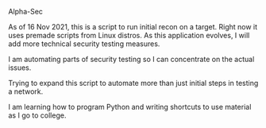 Alpha-Sec

As of 16 Nov 2021, this is a script to run initial recon on a target.  Right now it uses premade scripts from Linux distros.  As this application evolves,
I will add more technical security testing measures.

I am automating parts of security testing so I can concentrate on the actual issues.

Trying to expand this script to automate more than just initial steps in testing a network.

I am learning how to program Python and writing shortcuts to use material as I go to college.


